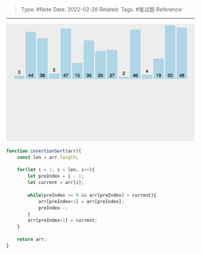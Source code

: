 > Type: #Note 
> Date: 2022-02-28
> Related: 
> Tags: #笔试题 
> Reference: 

----

![](./images/insertionsort.gif)

```js
function insertionSort(arr){
	const len = arr.length;

	for(let i = 1; i < len; i++){
		let preIndex = i - 1;
		let current = arr[i];

		while(preIndex >= 0 && arr[preIndex] > current){
			arr[preIndex+1] = arr[preIndex];
			preIndex--;
		}
		arr[preIndex+1] = current;
	}

	return arr;
}
```